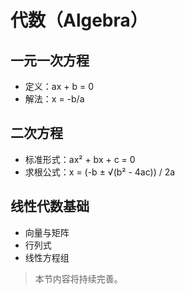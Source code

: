 # 代数（Algebra）

## 一元一次方程
- 定义：ax + b = 0
- 解法：x = -b/a

## 二次方程
- 标准形式：ax² + bx + c = 0
- 求根公式：x = (-b ± √(b² - 4ac)) / 2a

## 线性代数基础
- 向量与矩阵
- 行列式
- 线性方程组

> 本节内容将持续完善。

